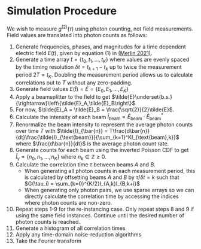 # Simulation Procedure

We wish to measure $g^{(2)}(\tau)$ using photon counting, not field measurements. Field values are translated into photon counts as follows:

1. Generate frequencies, phases, and magnitudes for a time dependent electric field $E(t)$, given by equation (1) in [(Merlin 2021)](https://arxiv.org/abs/2104.10200).
2. Generate a time array $\tilde{t} = \{t_0,t_1,...,t_K\}$ where values are evenly spaced by the timing resolution $\delta t = t_{k+1}-t_k$ up to twice the measurement period $2T = t_K$. Doubling the measurement period allows us to calculate correlations out to $T$ without any zero-padding.
3. Generate field values $E(\tilde{t}) = \tilde{E} = \{E_0,E_1,...,E_K\}$
4. Apply a beamsplitter to the field to get $\tilde{E}\underset{b.s.}{\rightarrow}\left\{\tilde{E}_A,\tilde{E}_B\right\}$ 
5. For now, $\tilde{E}_A = \tilde{E}_B = \frac{\sqrt{2}}{2}\tilde{E}$.
6. Calculate the intensity of each beam $\tilde{I}_{\text{beam}} = \tilde{E}_{\text{beam}}\cdot\tilde{E}_{\text{beam}}^*$
7. Renormalize the beam intensity to represent the average photon counts over time $T$ with $\tilde{I}_{\bar{n}} = T\frac{d\bar{n}}{dt}\frac{\tilde{I}_{\text{beam}}}{\sum_{k=1}^KI_{\text{beam},k}}$ where $\frac{d\bar{n}}{dt}$ is the average photon count rate.
8. Generate counts for each beam using the inverted Poisson CDF to get $\tilde{I}_\gamma = \{n_0,n_1,...,n_K\}$ where $n_k\in \mathbb{Z}\ge 0$. 
9. Calculate the correlation time $\tau$ between beams $A$ and $B$. 
	- When generating all photon counts in each measurement period, this is calculated by offsetting beams $A$ and $B$ by $\tau/\delta t = k$ such that $G(\tau_i) = \sum_{k=0}^{K/2}I_{A,k}I_{B,k+i}$
	- When generating only photon pairs, we use sparse arrays so we can directly calculate the correlation time by accessing the indices where photon counts are non-zero. 
10. Repeat steps 1-9 for the re-instancing case. Only repeat steps 8 and 9 if using the same field instances. Continue until the desired number of photon counts is reached.
11. Generate a histogram of all correlation times
12. Apply any time-domain noise-reduction algorithms
13. Take the Fourier transform
